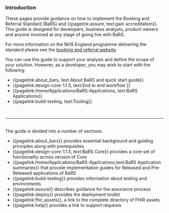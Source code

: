 
### Introduction

These pages provide guidance on how to implement the Booking and Referral Standard (BaRS) and {{pagelink:assure, text:gain accreditation}}. This guide is designed for developers, business analysts, product owners and anyone involved at any stage of going live with BaRS. 

For more information on the NHS England programme delivering the standard please see the <a href="https://digital.nhs.uk/services/booking-and-referral-standard" target="_blank">booking and referral website</a>.

You can use this guide to support your analysis and define the scope of your solution. However, as a developer, you may wish to start with the following:

* {{pagelink:about_bars, text:About BaRS and quick start guide}} 
* {{pagelink:design-core-1.1.5, text:End to end workflow }} 
* {{pagelink:Home/Applications/BaRS-Applications, text:BaRS Applications}} 
* {{pagelink:build-testing, text:Tooling}} 

<br>
<hr>
<br>
The guide is divided into a number of sections:

* {{pagelink:about_bars}} provides essential background and guiding principles along with prerequisites
* {{pagelink:design-core-1.1.5, text:BaRS Core}} provides a core set of functionality across version of Core
* {{pagelink:Home/Applications/BaRS-Applications,text:BaRS Application summaries}} that provide implementation guides for Released and Pre-Released applications of BaRS
* {{pagelink:build-testing}} provides information about testing and environments
* {{pagelink:assure}} describes guidance for the assurance process
* {{pagelink:deploy}} provides the deployment toolkit
* {{pagelink:fhir_assets}}, a link to the complete directory of FHIR assets
* {{pagelink:help}} provides a link to support requests



